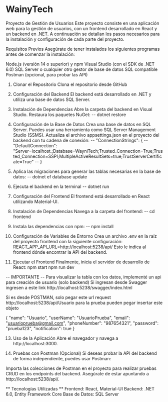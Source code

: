 # WainyTech
Proyecto de Gestión de Usuarios
Este proyecto consiste en una aplicación web para la gestión de usuarios, con un frontend desarrollado en React y un backend en .NET. A continuación se detallan los pasos necesarios para la instalación y configuración de cada parte del proyecto.

Requisitos Previos
Asegúrate de tener instalados los siguientes programas antes de comenzar la instalación:

Node.js (versión 14 o superior) y npm
Visual Studio (con el SDK de .NET 6.0)
SQL Server o cualquier otro gestor de base de datos SQL compatible
Postman (opcional, para probar las API)

1. Clonar el Repositorio
Clona el repositorio desde GitHub

2. Configuración del Backend
El backend está desarrollado en .NET y utiliza una base de datos SQL Server.

3. Instalación de Dependencias
Abre la carpeta del backend en Visual Studio.
Restaura los paquetes NuGet:
-- dotnet restore

4. Configuración de la Base de Datos
Crea una base de datos en SQL Server. Puedes usar una herramienta como SQL Server Management Studio (SSMS).
Actualiza el archivo appsettings.json en el proyecto del backend con tu cadena de conexión:
-- "ConnectionStrings": {
--   "DefaultConnection": "Server=localhost.;Database=WayniTech;Trusted_Connection=True;Trusted_Connection=SSPI;MultipleActiveResultSets=true;TrustServerCertificate=True"
-- }

5. Aplica las migraciones para generar las tablas necesarias en la base de datos:
-- dotnet ef database update

6. Ejecuta el backend en la terminal
-- dotnet run

7. Configuración del Frontend
El frontend está desarrollado en React utilizando Material-UI.

8. Instalación de Dependencias
Navega a la carpeta del frontend:
-- cd frontend
9. Instala las dependencias con npm:
-- npm install

10. Configuración de Variables de Entorno
Crea un archivo .env en la raíz del proyecto frontend con la siguiente configuración:
REACT_APP_API_URL=http://localhost:5238/api/
Esto le indica al frontend dónde encontrar la API del backend.

11. Ejecutar el Frontend
Finalmente, inicia el servidor de desarrollo de React:
npm start
npm run dev

-- IMPORTANTE --
Para visualizar la tabla con los datos, implementé un api para creación de usuario (solo backend)
Si ingresan desde Swagger ingresen a este link
http://localhost:5238/swagger/index.html

Si es desde POSTMAN, solo pegar este url request
http://localhost:5238/api/Usuario
para la prueba pueden pegar insertar este objeto

{
  "name": "Usuario",
  "userName": "UsuarioPrueba",
  "email": "usuarioprueba@gmail.com",
  "phoneNumber": "987654321",
  "password": "prueba123",
  "notification": true
}

13. Uso de la Aplicación
Abre el navegador y navega a http://localhost:3000.

14. Pruebas con Postman (Opcional)
Si deseas probar la API del backend de forma independiente, puedes usar Postman:

Importa las colecciones de Postman en el proyecto para realizar pruebas CRUD en los endpoints del backend.
Asegúrate de estar apuntando a http://localhost:5238/api/.

** Tecnologías Utilizadas **
Frontend: React, Material-UI
Backend: .NET 6.0, Entity Framework Core
Base de Datos: SQL Server




